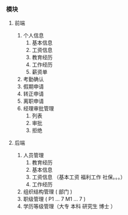 

### 模块

 
1. 前端
	1. 个人信息 
		1. 基本信息
		2. 工资信息
		2. 教育经历
		3. 工作经历
		4. 薪资单
	2. 考勤确认 
	3. 假期申请  
	4. 转正申请  
	5. 离职申请
	2. 经理审批管理
		1. 列表
		2. 审批
		3. 拒绝

3. 后端
	1. 人员管理
		1. 教育经历
		2. 基本信息 
		3. 工资信息 （基本工资 福利工作 社保。。。）
		4. 工作经历
	2. 组织结构管理 ( 部门 )
	3. 职级管理 ( P1 ... 7  M1 ... 7 )
	4. 学历等级管理（大专 本科 研究生 博士 ）

